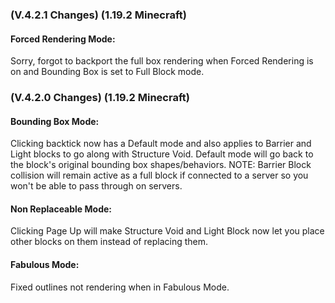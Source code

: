 ### **(V.4.2.1 Changes) (1.19.2 Minecraft)**

#### Forced Rendering Mode:
Sorry, forgot to backport the full box rendering when Forced Rendering is on and Bounding Box is set to Full Block mode.


### **(V.4.2.0 Changes) (1.19.2 Minecraft)**

#### Bounding Box Mode:
Clicking backtick now has a Default mode and also applies to Barrier and Light blocks to go along with Structure Void.
 Default mode will go back to the block's original bounding box shapes/behaviors. 
 NOTE: Barrier Block collision will remain active as a full block if connected to a server so you won't be able to pass through on servers. 

#### Non Replaceable Mode:
Clicking Page Up will make Structure Void and Light Block now let you place other blocks on them instead of replacing them.

#### Fabulous Mode:
Fixed outlines not rendering when in Fabulous Mode.
